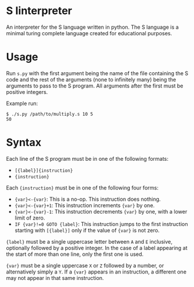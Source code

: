 # S Iinterpreter

An interpreter for the S language written in python. The S language is a minimal turing complete language created for educational purposes.

# Usage

Run `s.py` with the first argument being the name of the file containing the S code and the rest of the arguments (none to infinitely many) being the arguments to pass to the S program. All arguments after the first must be positive integers.

Example run:
```
$ ./s.py /path/to/multiply.s 10 5
50
```

# Syntax

Each line of the S program must be in one of the following formats:

- `[{label}]{instruction}`
- `{instruction}`

Each `{instruction}` must be in one of the following four forms:

- `{var}<-{var}`: This is a no-op. This instruction does nothing.
- `{var}<-{var}+1`: This instruction increments `{var}` by one.
- `{var}<-{var}-1`: This instruction decrements `{var}` by one, with a lower limit of zero.
- `IF {var}!=0 GOTO {label}`: This instruction jumps to the first instruction starting with `[{label}]` only if the value of `{var}` is not zero.

`{label}` must be a single uppercase letter between `A` and `E` inclusive, optionally followed by a positive integer. In the case of a label appearing at the start of more than one line, only the first one is used.

`{var}` must be a single uppercase `X` or `Z` followed by a number, or alternatively simply a `Y`. If a `{var}` appears in an instruction, a different one may not appear in that same instruction.
